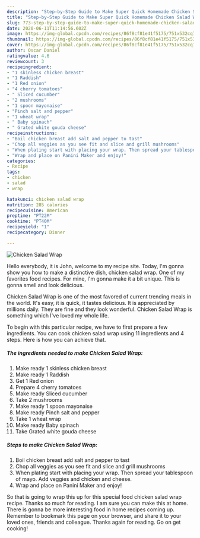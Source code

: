 ```yaml
---
description: "Step-by-Step Guide to Make Super Quick Homemade Chicken Salad Wrap"
title: "Step-by-Step Guide to Make Super Quick Homemade Chicken Salad Wrap"
slug: 773-step-by-step-guide-to-make-super-quick-homemade-chicken-salad-wrap
date: 2020-06-11T11:14:56.602Z
image: https://img-global.cpcdn.com/recipes/86f8cf81e41f5175/751x532cq70/chicken-salad-wrap-recipe-main-photo.jpg
thumbnail: https://img-global.cpcdn.com/recipes/86f8cf81e41f5175/751x532cq70/chicken-salad-wrap-recipe-main-photo.jpg
cover: https://img-global.cpcdn.com/recipes/86f8cf81e41f5175/751x532cq70/chicken-salad-wrap-recipe-main-photo.jpg
author: Oscar Daniel
ratingvalue: 4.6
reviewcount: 3
recipeingredient:
- "1 skinless chicken breast"
- "1 Raddish"
- "1 Red onion"
- "4 cherry tomatoes"
- " Sliced cucumber"
- "2 mushrooms"
- "1 spoon mayonaise"
- "Pinch salt and pepper"
- "1 wheat wrap"
- " Baby spinach"
- " Grated white gouda cheese"
recipeinstructions:
- "Boil chicken breast add salt and pepper to tast"
- "Chop all veggies as you see fit and slice and grill mushrooms"
- "When plating start with placing your wrap. Then spread your tablespoon of mayo. Add veggies and chicken and cheese."
- "Wrap and place on Panini Maker and enjoy!"
categories:
- Recipe
tags:
- chicken
- salad
- wrap

katakunci: chicken salad wrap 
nutrition: 285 calories
recipecuisine: American
preptime: "PT22M"
cooktime: "PT40M"
recipeyield: "1"
recipecategory: Dinner

---
```



![Chicken Salad Wrap](https://img-global.cpcdn.com/recipes/86f8cf81e41f5175/751x532cq70/chicken-salad-wrap-recipe-main-photo.jpg)

Hello everybody, it is John, welcome to my recipe site. Today, I'm gonna show you how to make a distinctive dish, chicken salad wrap. One of my favorites food recipes. For mine, I'm gonna make it a bit unique. This is gonna smell and look delicious.



Chicken Salad Wrap is one of the most favored of current trending meals in the world. It's easy, it is quick, it tastes delicious. It is appreciated by millions daily. They are fine and they look wonderful. Chicken Salad Wrap is something which I've loved my whole life.


To begin with this particular recipe, we have to first prepare a few ingredients. You can cook chicken salad wrap using 11 ingredients and 4 steps. Here is how you can achieve that.

<!--inarticleads1-->

##### The ingredients needed to make Chicken Salad Wrap:

1. Make ready 1 skinless chicken breast
1. Make ready 1 Raddish
1. Get 1 Red onion
1. Prepare 4 cherry tomatoes
1. Make ready  Sliced cucumber
1. Take 2 mushrooms
1. Make ready 1 spoon mayonaise
1. Make ready Pinch salt and pepper
1. Take 1 wheat wrap
1. Make ready  Baby spinach
1. Take  Grated white gouda cheese




<!--inarticleads2-->

##### Steps to make Chicken Salad Wrap:

1. Boil chicken breast add salt and pepper to tast
1. Chop all veggies as you see fit and slice and grill mushrooms
1. When plating start with placing your wrap. Then spread your tablespoon of mayo. Add veggies and chicken and cheese.
1. Wrap and place on Panini Maker and enjoy!




So that is going to wrap this up for this special food chicken salad wrap recipe. Thanks so much for reading. I am sure you can make this at home. There is gonna be more interesting food in home recipes coming up. Remember to bookmark this page on your browser, and share it to your loved ones, friends and colleague. Thanks again for reading. Go on get cooking!
